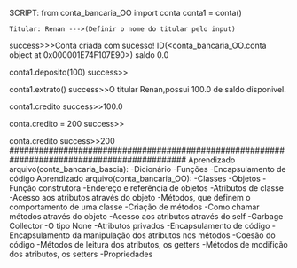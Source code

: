 SCRIPT: 
from conta_bancaria_OO import conta
conta1 = conta()  

    Titular: Renan --->(Definir o nome do titular pelo input)
success>>>Conta criada com sucesso! ID(<conta_bancaria_OO.conta object at 0x000001E74F107E90>)
          saldo 0.0

conta1.deposito(100)
success>>

conta1.extrato()
success>>O titular Renan,possui 100.0 de saldo disponivel.

conta1.credito
success>>100.0

conta.credito = 200
success>>

conta.credito
success>>200
############################################################################################
Aprendizado arquivo(conta_bancaria_bascia):
    -Dicionário
    -Funções
    -Encapsulamento de código
Aprendizado arquivo(conta_bancaria_OO):
    -Classes
    -Objetos
    -Função construtora
    -Endereço e referência de objetos
    -Atributos de classe
    -Acesso aos atributos através do objeto
    -Métodos, que definem o comportamento de uma classe
    -Criação de métodos
    -Como chamar métodos através do objeto
    -Acesso aos atributos através do self
    -Garbage Collector
    -O tipo None
    -Atributos privados
    -Encapsulamento de código
    -Encapsulamento da manipulação dos atributos nos métodos
    -Coesão do código
    -Métodos de leitura dos atributos, os getters
    -Métodos de modifição dos atributos, os setters
    -Propriedades
